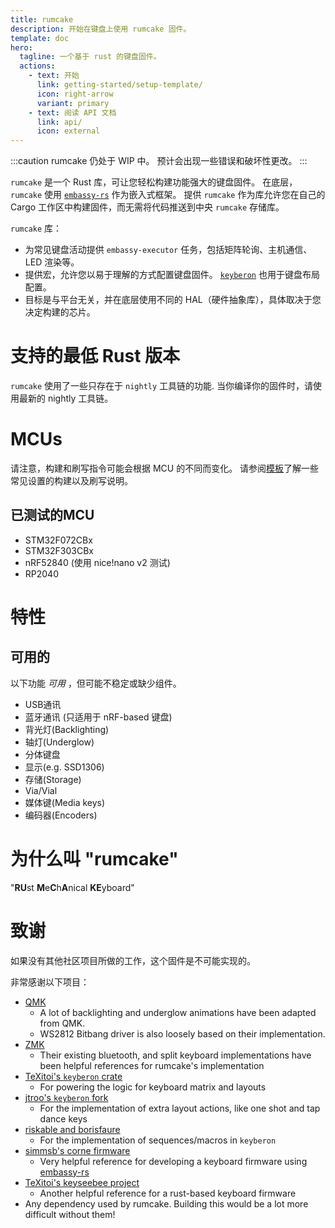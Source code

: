 ```yaml
---
title: rumcake
description: 开始在键盘上使用 rumcake 固件。
template: doc
hero:
  tagline: 一个基于 rust 的键盘固件。
  actions:
    - text: 开始
      link: getting-started/setup-template/
      icon: right-arrow
      variant: primary
    - text: 阅读 API 文档
      link: api/
      icon: external
---
```


:::caution
rumcake 仍处于 WIP 中。 预计会出现一些错误和破坏性更改。
:::

`rumcake` 是一个 Rust 库，可让您轻松构建功能强大的键盘固件。
在底层， `rumcake` 使用 [`embassy-rs`](https://github.com/embassy-rs/embassy) 作为嵌入式框架。
提供 `rumcake` 作为库允许您在自己的 Cargo 工作区中构建固件，而无需将代码推送到中央 `rumcake` 存储库。

`rumcake` 库：

- 为常见键盘活动提供 `embassy-executor` 任务，包括矩阵轮询、主机通信、LED 渲染等。
- 提供宏，允许您以易于理解的方式配置键盘固件。 [`keyberon`](https://github.com/TeXitoi/keyberon) 也用于键盘布局配置。
- 目标是与平台无关，并在底层使用不同的 HAL（硬件抽象库），具体取决于您决定构建的芯片。

# 支持的最低 Rust 版本

`rumcake` 使用了一些只存在于 `nightly` 工具链的功能.
当你编译你的固件时，请使用最新的 nightly 工具链。

# MCUs

请注意，构建和刷写指令可能会根据 MCU 的不同而变化。
请参阅[模板](https://github.com/Univa/rumcake-templates)了解一些常见设置的构建以及刷写说明。

## 已测试的MCU

- STM32F072CBx
- STM32F303CBx
- nRF52840 (使用 nice!nano v2 测试)
- RP2040

# 特性

## 可用的

以下功能 _可用_ ，但可能不稳定或缺少组件。

- USB通讯
- 蓝牙通讯 (只适用于 nRF-based 键盘)
- 背光灯(Backlighting)
- 轴灯(Underglow)
- 分体键盘
- 显示(e.g. SSD1306)
- 存储(Storage)
- Via/Vial
- 媒体键(Media keys)
- 编码器(Encoders)

# 为什么叫 "rumcake"

"**RU**st **M**e**C**h**A**nical **KE**yboard"

# 致谢

如果没有其他社区项目所做的工作，这个固件是不可能实现的。

非常感谢以下项目：

- [QMK](https://github.com/qmk/qmk_firmware)
  - A lot of backlighting and underglow animations have been adapted from QMK.
  - WS2812 Bitbang driver is also loosely based on their implementation.
- [ZMK](https://github.com/zmkfirmware/zmk/)
  - Their existing bluetooth, and split keyboard implementations have been helpful references for rumcake's implementation
- [TeXitoi's `keyberon` crate](https://github.com/TeXitoi/keyberon)
  - For powering the logic for keyboard matrix and layouts
- [jtroo's `keyberon` fork](https://github.com/jtroo/kanata/tree/main/keyberon)
  - For the implementation of extra layout actions, like one shot and tap dance keys
- [riskable and borisfaure](https://github.com/TeXitoi/keyberon/pull/122)
  - For the implementation of sequences/macros in `keyberon`
- [simmsb's corne firmware](https://github.com/simmsb/keyboard)
  - Very helpful reference for developing a keyboard firmware using [embassy-rs](https://github.com/embassy-rs/embassy)
- [TeXitoi's keyseebee project](https://github.com/TeXitoi/keyseebee)
  - Another helpful reference for a rust-based keyboard firmware
- Any dependency used by rumcake. Building this would be a lot more difficult without them!

